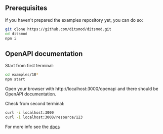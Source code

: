 ## Prerequisites

If you haven't prepared the examples repository yet, you can do so:

```bash
git clone https://github.com/ditsmod/ditsmod.git
cd ditsmod
npm i
```

## OpenAPI documentation

Start from first terminal:

```bash
cd examples/10*
npm start
```

Open your browser with http://localhost:3000/openapi and there
should be OpenAPI documentation.

Check from second terminal:

```bash
curl -i localhost:3000
curl -i localhost:3000/resource/123
```

For more info see the [docs](https://ditsmod.github.io/en/published-modules/openapi)
